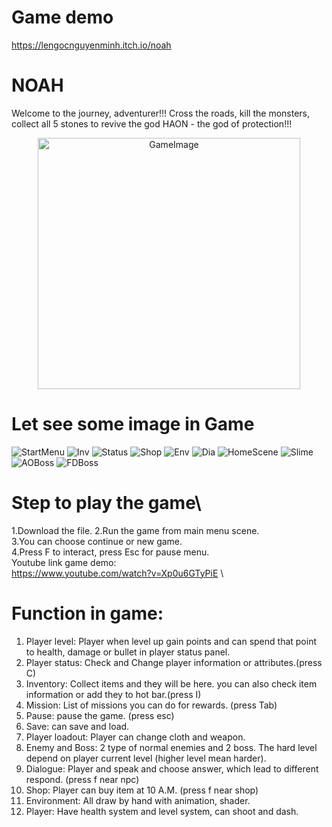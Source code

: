 # Game demo
https://lengocnguyenminh.itch.io/noah
# NOAH
Welcome to the journey, adventurer!!! Cross the roads, kill the monsters, collect all 5 stones to revive the god HAON - the god of protection!!!
<p align="center">
  <img src="https://github.com/user-attachments/assets/7864f6be-1d57-41f9-b0be-bac1c2b01150" alt="GameImage" width="420" height="402"/>
</p>


# Let see some image in Game
![StartMenu](https://github.com/user-attachments/assets/7f2b8b28-1529-4b8d-9c57-40057abf9d6a)
![Inv](https://github.com/user-attachments/assets/39befa71-95cb-414b-bcae-2cd521443481)
![Status](https://github.com/user-attachments/assets/260df366-0a6a-4c8d-b92d-aa4b20417f71)
![Shop](https://github.com/user-attachments/assets/31740fa5-fa1e-492c-a668-964d28e54511)
![Env](https://github.com/user-attachments/assets/6987b78e-dfd1-4636-9a65-8378f7e02ca0)
![Dia](https://github.com/user-attachments/assets/b8872968-4430-422d-8c75-801dcb5444eb)
![HomeScene](https://github.com/user-attachments/assets/8cff6d5b-d2f9-4652-a532-86e8c2ead47b)
![Slime](https://github.com/user-attachments/assets/cfb7a597-ed9c-4e8a-a7e0-211204ec337b)
![AOBoss](https://github.com/user-attachments/assets/aed79d0a-b24d-4baf-b884-68c5bfb3e5d4)
![FDBoss](https://github.com/user-attachments/assets/ef11f537-2e67-4bcb-871e-9f7c04f0f345)

# Step to play the game\
1.Download the file.
2.Run the game from main menu scene.\
3.You can choose continue or new game.\
4.Press F to interact, press Esc for pause menu.\
Youtube link game demo:\
https://www.youtube.com/watch?v=Xp0u6GTyPiE
\
# Function in game:
1. Player level: Player when level up gain points and can spend that point to health, damage or bullet in player status panel.
2. Player status: Check and Change player information or attributes.(press C)
3. Inventory: Collect items and they will be here. you can also check item information or add they to hot bar.(press I)
4. Mission: List of missions you can do for rewards. (press Tab)
5. Pause: pause the game. (press esc)
6. Save: can save and load.
7. Player loadout: Player can change cloth and weapon.
8. Enemy and Boss: 2 type of normal enemies and 2 boss. The hard level depend on player current level (higher level mean harder).
9. Dialogue: Player and speak and choose answer, which lead to different respond. (press f near npc)
10. Shop: Player can buy item at 10 A.M. (press f near shop)
11. Environment: All draw by hand with animation, shader.
12. Player: Have health system and level system, can shoot and dash.
